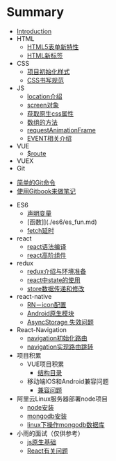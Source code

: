 # Summary

* [Introduction](README.md)
* HTML
  - [HTML5表单新特性](./html/input.md)
  - [HTML新标签](./html/newEle.md)
* CSS
  - [项目初始化样式](./css/init.md)
  - [CSS书写规范](./css/standard.md)
* JS
  - [location介绍](./JS/location.md)
  - [screen对象](./JS/screen.md)
  - [获取原生css属性](./JS/attr.md)
  - [数组的方法](./JS/array.md)
  - [requestAnimationFrame](./JS/requestAnimationFrame.md)
  - [EVENT相关介绍](./JS/event.md)
* VUE
  - [$route](./vue/route.md)
* VUEX
* Git
 - [简单的Git命令](./Git/githandle.md)
  - [使用Gitbook来做笔记](./Git/gitbook.md)
* ES6
  - [声明变量](./es6/es_var.md)
  - [函数]](./es6/es_fun.md)
  - [fetch延时](./es6/Promise.md)
* react
  - [react语法编译](./react/syntax.md)
  - [react高阶组件](./react/withSubscription.md)
* redux
  - [redux介绍与环境准备](./redux/redux_start.md)
  - [react中state的使用](./redux/redux_state.md)
  - [store数据传递和修改](./redux/redux_store.md)
* react-native
  - [RN－icon配置](./RN/react-native-vector-icons.md)
  - [Android原生模块](./RN/android.md)
  - [AsyncStorage 失效问题](./RN/AsyncStorage.md)
* React-Navigation
  - [navigation初始化路由](./navigation/initial.md)
  - [navigation实现路由跳转](./navigation/link.md)
* 项目积累
  - VUE项目积累
    - [结构目录](./project/vue/1.md)
  - 移动端IOS和Android兼容问题
    - [兼容问题](./Android/date.md)
* 阿里云Linux服务器部署node项目
  - [node安装](./server/node.md)
  - [mongodb安装](./server/mongodb.md)
  - [linux下操作mongodb数据库](./server/mongodbOper.md)
* 小雨的面试（仅供参考）
  - [js原生基础](./interview/js.md)
  - [React有关问题](./interview/react.md)
